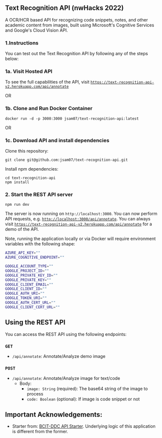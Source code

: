 ## Text Recognition API (nwHacks 2022)

A OCR/HCR based API for recognizing code snippets, notes, and other academic content from images, built using Microsoft's Cognitive Services and Google's Cloud Vision API.

### 1.Instructions

You can test out the Text Recognition API by following any of the steps below:

### 1a. Visit Hosted API

To see the full capabilities of the API, visit [`https://text-recognition-api-v2.herokuapp.com/api/annotate`](https://text-recognition-api-v2.herokuapp.com/api/annotate)

OR

### 1b. Clone and Run Docker Container

```
docker run -d -p 3000:3000 jsam07/text-recognition-api:latest
```

OR

### 1c. Download API and install dependencies

Clone this repository:

```
git clone git@github.com:jsam07/text-recognition-api.git
```

Install npm dependencies:

```
cd text-recognition-api
npm install
```

### 2. Start the REST API server

```
npm run dev
```

The server is now running on `http://localhost:3000`. You can now perform API requests, e.g. [`http://localhost:3000/api/annotate`](http://localhost:3000/api/annotate). You can always visit [`https://text-recognition-api-v2.herokuapp.com/api/annotate`](https://text-recognition-api-v2.herokuapp.com/api/annotate) for a demo of the API.

Note, running the application locally or via Docker will require environment variables with the following shape:

```sh
AZURE_API_KEY=""
AZURE_COGNITIVE_ENDPOINT=""

GOOGLE_ACCOUNT_TYPE=""
GOOGLE_PROJECT_ID=""
GOOGLE_PRIVATE_KEY_ID=""
GOOGLE_PRIVATE_KEY=""
GOOGLE_CLIENT_EMAIL=""
GOOGLE_CLIENT_ID=""
GOOGLE_AUTH_URI=""
GOOGLE_TOKEN_URI=""
GOOGLE_AUTH_CERT_URL=""
GOOGLE_CLIENT_CERT_URL=""
```

## Using the REST API

You can access the REST API using the following endpoints:

### `GET`

-   `/api/annotate`: Annotate/Analyze demo image

### `POST`

-   `/api/annotate`: Annotate/Analyze image for text/code
    -   Body:
        -   `image: String` (required): The base64 string of the image to process
        -   `code: Boolean` (optional): If image is code snippet or not

## Important Acknowledgements:

-   Starter from: [BCIT-DDC API Starter](https://github.com/BCIT-DDC/node-ts-restful-api-starter). Underlying logic of this application is different from the former.
